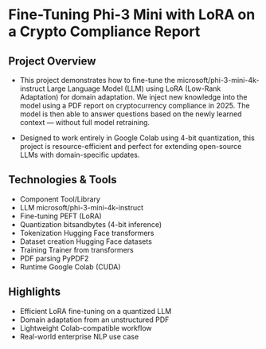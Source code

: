 # Fine-Tuning Phi-3 Mini with LoRA on a Crypto Compliance Report

## Project Overview
- This project demonstrates how to fine-tune the microsoft/phi-3-mini-4k-instruct Large Language Model (LLM) using LoRA (Low-Rank Adaptation) for domain adaptation. We inject new knowledge into the model using a PDF report on cryptocurrency compliance in 2025. The model is then able to answer questions based on the newly learned context — without full model retraining.

- Designed to work entirely in Google Colab using 4-bit quantization, this project is resource-efficient and perfect for extending open-source LLMs with domain-specific updates.

## Technologies & Tools
- Component	Tool/Library
- LLM	microsoft/phi-3-mini-4k-instruct
- Fine-tuning	PEFT (LoRA)
- Quantization	bitsandbytes (4-bit inference)
- Tokenization	Hugging Face transformers
- Dataset creation	Hugging Face datasets
- Training	Trainer from transformers
- PDF parsing PyPDF2 
- Runtime	Google Colab (CUDA)

## Highlights
- Efficient LoRA fine-tuning on a quantized LLM
- Domain adaptation from an unstructured PDF
- Lightweight Colab-compatible workflow
- Real-world enterprise NLP use case

